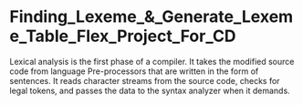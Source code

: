 # Finding_Lexeme_&_Generate_Lexeme_Table_Flex_Project_For_CD
Lexical analysis is the first phase of a compiler. It takes the modified source code from language Pre-processors that are written in the form of sentences. It reads character streams from the source code, checks for legal tokens, and passes the data to the syntax analyzer when it demands.
